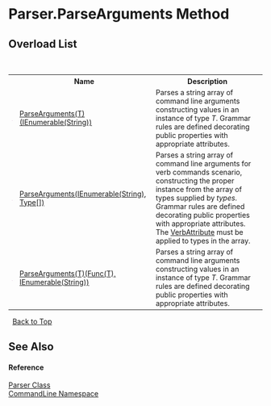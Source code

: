 # Parser.ParseArguments Method 
 


## Overload List
&nbsp;<table><tr><th></th><th>Name</th><th>Description</th></tr><tr><td>![Public method](media/pubmethod.gif "Public method")</td><td><a href="M_CommandLine_Parser_ParseArguments__1">ParseArguments(T)(IEnumerable(String))</a></td><td>
Parses a string array of command line arguments constructing values in an instance of type *T*. Grammar rules are defined decorating public properties with appropriate attributes.</td></tr><tr><td>![Public method](media/pubmethod.gif "Public method")</td><td><a href="M_CommandLine_Parser_ParseArguments">ParseArguments(IEnumerable(String), Type[])</a></td><td>
Parses a string array of command line arguments for verb commands scenario, constructing the proper instance from the array of types supplied by *types*. Grammar rules are defined decorating public properties with appropriate attributes. The <a href="T_CommandLine_VerbAttribute">VerbAttribute</a> must be applied to types in the array.</td></tr><tr><td>![Public method](media/pubmethod.gif "Public method")</td><td><a href="M_CommandLine_Parser_ParseArguments__1_1">ParseArguments(T)(Func(T), IEnumerable(String))</a></td><td>
Parses a string array of command line arguments constructing values in an instance of type *T*. Grammar rules are defined decorating public properties with appropriate attributes.</td></tr></table>&nbsp;
<a href="#parser.parsearguments-method">Back to Top</a>

## See Also


#### Reference
<a href="T_CommandLine_Parser">Parser Class</a><br /><a href="N_CommandLine">CommandLine Namespace</a><br />
